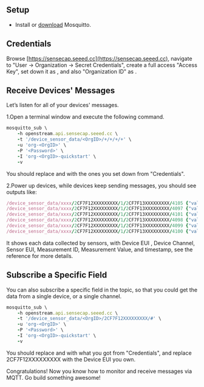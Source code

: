 ## Setup
- Install or [download](https://mosquitto.org/download/) Mosquitto.

## Credentials
Browse [https://sensecap.seeed.cc](https://sensecap.seeed.cc),  navigate to "User -> Organization -> Secret  Credentials", create a full access "Access Key", set down it as <Password>, and also "Organization ID" as <OrgID>.
## Receive Devices' Messages
Let’s listen for all of your devices' messages.

1.Open a terminal window and execute the following command.
```ruby
mosquitto_sub \
    -h openstream.api.sensecap.seeed.cc \
    -t '/device_sensor_data/<OrgID>/+/+/+/+' \
    -u 'org-<OrgID>' \
    -P '<Password>' \
    -I 'org-<OrgID>-quickstart' \
    -v
```
You should replace <OrgID> and <Password> with the ones you set down from "Credentials".

2.Power up devices, while devices keep sending messages, you should see outputs like:
```ruby
/device_sensor_data/xxxx/2CF7F12XXXXXXXXX/1/2CF7F13XXXXXXXXX/4105 {"value":0,"timestamp":1544151824139}
/device_sensor_data/xxxx/2CF7F12XXXXXXXXX/1/2CF7F13XXXXXXXXX/4097 {"value":23,"timestamp":1544151900992}
/device_sensor_data/xxxx/2CF7F12XXXXXXXXX/1/2CF7F13XXXXXXXXX/4101 {"value":101629,"timestamp":1544151901112}
/device_sensor_data/xxxx/2CF7F12XXXXXXXXX/1/2CF7F13XXXXXXXXX/4098 {"value":71,"timestamp":1544151900992}
/device_sensor_data/xxxx/2CF7F12XXXXXXXXX/1/2CF7F13XXXXXXXXX/4099 {"value":69.12,"timestamp":1544151902224}
/device_sensor_data/xxxx/2CF7F12XXXXXXXXX/1/2CF7F13XXXXXXXXX/4100 {"value":437,"timestamp":1544151922137}
```
It shows each data collected by sensors, with Device EUI , Device Channel,  Sensor EUI, Measurement ID, Measurement Value, and  timestamp, see the reference for more details.
## Subscribe a Specific Field
You can also subscribe a specific field in the topic, so that you could get the data from a single device, or a single channel.
```ruby
mosquitto_sub \
    -h openstream.api.sensecap.seeed.cc \
    -t '/device_sensor_data/<OrgID>/2CF7F12XXXXXXXXX/#' \
    -u 'org-<OrgID>' \
    -P '<Password>' \
    -I 'org-<OrgID>-quickstart' \
    -v
```
You should replace <OrgId> and <Password> with what you got from "Credentials", and replace 2CF7F12XXXXXXXXX with the Device EUI you own.

Congratulations! Now you know how to monitor and receive messages via MQTT. Go build something awesome!